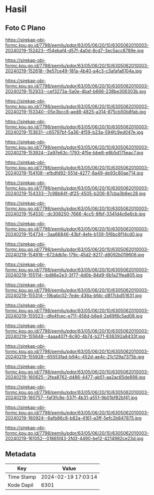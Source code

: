 # Hasil

## Foto C Plano

https://sirekap-obj-formc.kpu.go.id/7798/pemilu/pdpr/63/05/06/20/10/6305062010003-20240219-152423--f54ebaf4-d57f-4a0d-8cd7-3ec5acc8789e.jpg

https://sirekap-obj-formc.kpu.go.id/7798/pemilu/pdpr/63/05/06/20/10/6305062010003-20240219-152618--9e57ce49-181a-4b40-a4c3-c3afafa6104a.jpg

https://sirekap-obj-formc.kpu.go.id/7798/pemilu/pdpr/63/05/06/20/10/6305062010003-20240219-152933--cef3273a-5a0e-4baf-b666-238be306303b.jpg

https://sirekap-obj-formc.kpu.go.id/7798/pemilu/pdpr/63/05/06/20/10/6305062010003-20240219-153340--05e3bcc8-aed8-4825-a314-875cb50b8fab.jpg

https://sirekap-obj-formc.kpu.go.id/7798/pemilu/pdpr/63/05/06/20/10/6305062010003-20240219-153631--c65797bf-5a36-4f59-b23a-594fc9ed047e.jpg

https://sirekap-obj-formc.kpu.go.id/7798/pemilu/pdpr/63/05/06/20/10/6305062010003-20240219-153924--2a97e63c-1793-4f5e-bbe8-e8b5d175eac7.jpg

https://sirekap-obj-formc.kpu.go.id/7798/pemilu/pdpr/63/05/06/20/10/6305062010003-20240219-154108--efbdfd92-551d-4277-8a49-de93c80ae714.jpg

https://sirekap-obj-formc.kpu.go.id/7798/pemilu/pdpr/63/05/06/20/10/6305062010003-20240219-154333--7c98b84f-df25-4505-b206-87cba3b6ec28.jpg

https://sirekap-obj-formc.kpu.go.id/7798/pemilu/pdpr/63/05/06/20/10/6305062010003-20240219-154530--dc308250-7666-4cc5-8fbf-3341d4c6e6cb.jpg

https://sirekap-obj-formc.kpu.go.id/7798/pemilu/pdpr/63/05/06/20/10/6305062010003-20240219-154734--3aa66846-43bf-4efe-b139-5f6bc6f14cd0.jpg

https://sirekap-obj-formc.kpu.go.id/7798/pemilu/pdpr/63/05/06/20/10/6305062010003-20240219-154918--672ddb1e-179c-45d2-8217-d8092b019606.jpg

https://sirekap-obj-formc.kpu.go.id/7798/pemilu/pdpr/63/05/06/20/10/6305062010003-20240219-155114--bd86e2e3-3f77-4d0b-84d9-6b1a21fea805.jpg

https://sirekap-obj-formc.kpu.go.id/7798/pemilu/pdpr/63/05/06/20/10/6305062010003-20240219-155314--19babc02-7ede-436a-bfdc-d817cbd51631.jpg

https://sirekap-obj-formc.kpu.go.id/7798/pemilu/pdpr/63/05/06/20/10/6305062010003-20240219-155523--dfe4fcec-e711-458d-b8e4-2e69f8c5ad08.jpg

https://sirekap-obj-formc.kpu.go.id/7798/pemilu/pdpr/63/05/06/20/10/6305062010003-20240219-155648--4aaa407f-8c90-4b74-b271-836392a8433f.jpg

https://sirekap-obj-formc.kpu.go.id/7798/pemilu/pdpr/63/05/06/20/10/6305062010003-20240219-155928--65553fad-b94c-452d-ae4c-21c129a7375b.jpg

https://sirekap-obj-formc.kpu.go.id/7798/pemilu/pdpr/63/05/06/20/10/6305062010003-20240219-160625--2fea8762-d486-4477-ab51-aa2ac65de898.jpg

https://sirekap-obj-formc.kpu.go.id/7798/pemilu/pdpr/63/05/06/20/10/6305062010003-20240219-160757--faf3fc8e-537f-4b31-a551-9b01bf82bf41.jpg

https://sirekap-obj-formc.kpu.go.id/7798/pemilu/pdpr/63/05/06/20/10/6305062010003-20240219-160924--6afb86c8-b82a-4161-a3ff-5efc2b847875.jpg

https://sirekap-obj-formc.kpu.go.id/7798/pemilu/pdpr/63/05/06/20/10/6305062010003-20240219-161052--01865f43-2fd3-4490-be12-4214982ce23d.jpg


## Metadata

| Key        | Value               |
| ---------- | ------------------- |
| Time Stamp | 2024-02-19 17:03:14 |
| Kode Dapil | 6301                |




